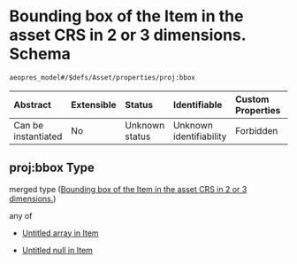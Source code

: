 # Bounding box of the Item in the asset CRS in 2 or 3 dimensions. Schema

```txt
aeopres_model#/$defs/Asset/properties/proj:bbox
```



| Abstract            | Extensible | Status         | Identifiable            | Custom Properties | Additional Properties | Access Restrictions | Defined In                                                                |
| :------------------ | :--------- | :------------- | :---------------------- | :---------------- | :-------------------- | :------------------ | :------------------------------------------------------------------------ |
| Can be instantiated | No         | Unknown status | Unknown identifiability | Forbidden         | Allowed               | none                | [model.schema.json\*](../../out/model.schema.json "open original schema") |

## proj:bbox Type

merged type ([Bounding box of the Item in the asset CRS in 2 or 3 dimensions.](model-defs-asset-properties-bounding-box-of-the-item-in-the-asset-crs-in-2-or-3-dimensions.md))

any of

*   [Untitled array in Item](model-defs-asset-properties-bounding-box-of-the-item-in-the-asset-crs-in-2-or-3-dimensions-anyof-0.md "check type definition")

*   [Untitled null in Item](model-defs-asset-properties-bounding-box-of-the-item-in-the-asset-crs-in-2-or-3-dimensions-anyof-1.md "check type definition")
